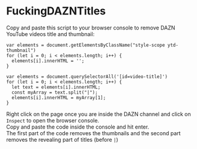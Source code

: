 # FuckingDAZNTitles
Copy and paste this script to your browser console to remove DAZN YouTube videos title and thumbnail:

```
var elements = document.getElementsByClassName("style-scope ytd-thumbnail")
for (let i = 0; i < elements.length; i++) {
  elements[i].innerHTML = '';
}

var elements = document.querySelectorAll('[id=video-title]')
for (let i = 0; i < elements.length; i++) {
  let text = elements[i].innerHTML;
  const myArray = text.split("|");
  elements[i].innerHTML = myArray[1];
}
```

Right click on the page once you are inside the DAZN channel and click on `Inspect` to open the browser console.<br />
Copy and paste the code inside the console and hit enter.<br />
The first part of the code removes the thumbnails and the second part removes the revealing part of titles (before `|`)<br />
